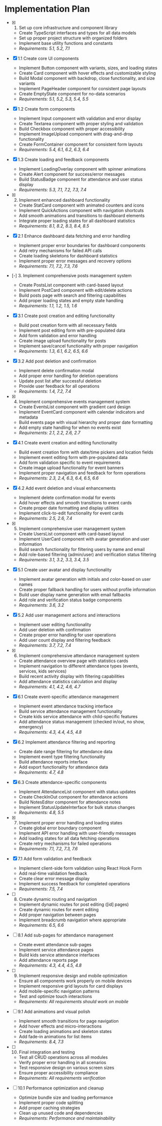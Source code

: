 # Implementation Plan

- [x] 1. Set up core infrastructure and component library

  - Create TypeScript interfaces and types for all data models
  - Set up proper project structure with organized folders
  - Implement base utility functions and constants
  - _Requirements: 5.1, 5.2, 7.1_

- [x] 1.1 Create core UI components

  - Implement Button component with variants, sizes, and loading states
  - Create Card component with hover effects and customizable styling
  - Build Modal component with backdrop, close functionality, and size variants
  - Implement PageHeader component for consistent page layouts
  - Create EmptyState component for no-data scenarios
  - _Requirements: 5.1, 5.2, 5.3, 5.4, 5.5_

- [x] 1.2 Create form components

  - Implement Input component with validation and error display
  - Create Textarea component with proper styling and validation
  - Build Checkbox component with proper accessibility
  - Implement ImageUpload component with drag-and-drop functionality
  - Create FormContainer component for consistent form layouts
  - _Requirements: 5.4, 6.1, 6.2, 6.3, 6.4_

- [x] 1.3 Create loading and feedback components

  - Implement LoadingOverlay component with spinner animations
  - Create Alert component for success/error messages
  - Build StatusBadge component for attendance and user status display
  - _Requirements: 5.3, 7.1, 7.2, 7.3, 7.4_

- [x] 2. Implement enhanced dashboard functionality

  - Create StatCard component with animated counters and icons
  - Implement QuickActions component with navigation shortcuts
  - Add smooth animations and transitions to dashboard elements
  - Integrate proper loading states for all dashboard statistics
  - _Requirements: 8.1, 8.2, 8.3, 8.4, 8.5_

- [x] 2.1 Enhance dashboard data fetching and error handling

  - Implement proper error boundaries for dashboard components
  - Add retry mechanisms for failed API calls
  - Create loading skeletons for dashboard statistics
  - Implement proper error messages and recovery options
  - _Requirements: 7.1, 7.2, 7.3, 7.6_

- [-] 3. Implement comprehensive posts management system

  - Create PostsList component with card-based layout
  - Implement PostCard component with edit/delete actions
  - Build posts page with search and filtering capabilities
  - Add proper loading states and empty state handling
  - _Requirements: 1.1, 1.2, 1.5, 1.6_

- [x] 3.1 Create post creation and editing functionality

  - Build post creation form with all necessary fields
  - Implement post editing form with pre-populated data
  - Add form validation and error handling
  - Create image upload functionality for posts
  - Implement save/cancel functionality with proper navigation
  - _Requirements: 1.3, 6.1, 6.2, 6.5, 6.6_

- [x] 3.2 Add post deletion and confirmation

  - Implement delete confirmation modal
  - Add proper error handling for deletion operations
  - Update post list after successful deletion
  - Provide user feedback for all operations
  - _Requirements: 1.4, 7.2, 7.4_

- [x] 4. Implement comprehensive events management system

  - Create EventsList component with gradient card design
  - Implement EventCard component with calendar indicators and metadata
  - Build events page with visual hierarchy and proper date formatting
  - Add empty state handling for when no events exist
  - _Requirements: 2.1, 2.2, 2.6, 2.7_

- [x] 4.1 Create event creation and editing functionality

  - Build event creation form with date/time pickers and location fields
  - Implement event editing form with pre-populated data
  - Add form validation specific to event requirements
  - Create image upload functionality for event banners
  - Implement proper navigation and feedback for form operations
  - _Requirements: 2.3, 2.4, 6.3, 6.4, 6.5, 6.6_

- [x] 4.2 Add event deletion and visual enhancements

  - Implement delete confirmation modal for events
  - Add hover effects and smooth transitions to event cards
  - Create proper date formatting and display utilities
  - Implement click-to-edit functionality for event cards
  - _Requirements: 2.5, 2.6, 7.4_

- [x] 5. Implement comprehensive user management system

  - Create UsersList component with card-based layout
  - Implement UserCard component with avatar generation and user information
  - Build search functionality for filtering users by name and email
  - Add role-based filtering (admin/user) and verification status filtering
  - _Requirements: 3.1, 3.2, 3.3, 3.4, 3.5_

- [x] 5.1 Create user avatar and display functionality

  - Implement avatar generation with initials and color-based on user names
  - Create proper fallback handling for users without profile information
  - Build user display name generation with email fallbacks
  - Add role and verification status badge components
  - _Requirements: 3.6, 3.2_

- [x] 5.2 Add user management actions and interactions

  - Implement user editing functionality
  - Add user deletion with confirmation
  - Create proper error handling for user operations
  - Add user count display and filtering feedback
  - _Requirements: 3.7, 7.2, 7.4_

- [x] 6. Implement comprehensive attendance management system

  - Create attendance overview page with statistics cards
  - Implement navigation to different attendance types (events, services, kids services)
  - Build recent activity display with filtering capabilities
  - Add attendance statistics calculation and display
  - _Requirements: 4.1, 4.2, 4.6, 4.7_

- [x] 6.1 Create event-specific attendance management

  - Implement event attendance tracking interface
  - Build service attendance management functionality
  - Create kids service attendance with child-specific features
  - Add attendance status management (checked in/out, no show, emergency)
  - _Requirements: 4.3, 4.4, 4.5, 4.8_

- [x] 6.2 Implement attendance filtering and reporting

  - Create date range filtering for attendance data
  - Implement event type filtering functionality
  - Build attendance reports interface
  - Add export functionality for attendance data
  - _Requirements: 4.7, 4.8_

- [x] 6.3 Create attendance-specific components

  - Implement AttendanceList component with status updates
  - Create CheckInOut component for attendance actions
  - Build NotesEditor component for attendance notes
  - Implement StatusUpdateInterface for bulk status changes
  - _Requirements: 4.8, 5.5_

- [x] 7. Implement proper error handling and loading states

  - Create global error boundary component
  - Implement API error handling with user-friendly messages
  - Add loading states for all data fetching operations
  - Create retry mechanisms for failed operations
  - _Requirements: 7.1, 7.2, 7.3, 7.6_

- [x] 7.1 Add form validation and feedback

  - Implement client-side form validation using React Hook Form
  - Add real-time validation feedback
  - Create clear error message display
  - Implement success feedback for completed operations
  - _Requirements: 7.5, 7.4_

- [ ] 8. Create dynamic routing and navigation

  - Implement dynamic routes for post editing ([id] pages)
  - Create dynamic routes for event editing
  - Add proper navigation between pages
  - Implement breadcrumb navigation where appropriate
  - _Requirements: 6.5, 6.6_

- [ ] 8.1 Add sub-pages for attendance management

  - Create event attendance sub-pages
  - Implement service attendance pages
  - Build kids service attendance interfaces
  - Add attendance reports page
  - _Requirements: 4.3, 4.4, 4.5, 4.8_

- [ ] 9. Implement responsive design and mobile optimization

  - Ensure all components work properly on mobile devices
  - Implement responsive grid layouts for card displays
  - Add mobile-specific navigation patterns
  - Test and optimize touch interactions
  - _Requirements: All requirements should work on mobile_

- [ ] 9.1 Add animations and visual polish

  - Implement smooth transitions for page navigation
  - Add hover effects and micro-interactions
  - Create loading animations and skeleton states
  - Add fade-in animations for list items
  - _Requirements: 8.4, 7.3_

- [ ] 10. Final integration and testing

  - Test all CRUD operations across all modules
  - Verify proper error handling in all scenarios
  - Test responsive design on various screen sizes
  - Ensure proper accessibility compliance
  - _Requirements: All requirements verification_

- [ ] 10.1 Performance optimization and cleanup
  - Optimize bundle size and loading performance
  - Implement proper code splitting
  - Add proper caching strategies
  - Clean up unused code and dependencies
  - _Requirements: Performance and maintainability_
